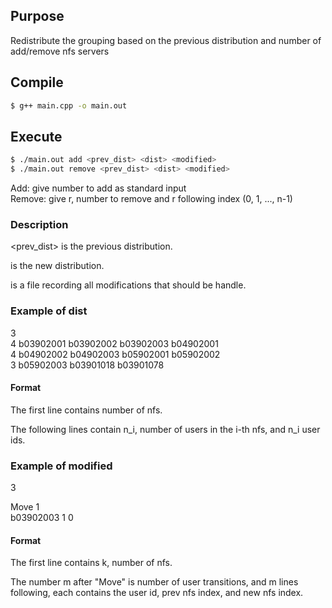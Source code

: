 ## Purpose

Redistribute the grouping based on the previous distribution and number of add/remove nfs servers

## Compile
```bash
$ g++ main.cpp -o main.out
```

## Execute
```bash
$ ./main.out add <prev_dist> <dist> <modified>
$ ./main.out remove <prev_dist> <dist> <modified>
```
Add: give number to add as standard input<br>
Remove: give r, number to remove and r following index (0, 1, ..., n-1)

### Description
<prev_dist> is the previous distribution.

<dist> is the new distribution.

<modified> is a file recording all modifications that should be handle.

### Example of dist
3<br>
4 b03902001 b03902002 b03902003 b04902001<br>
4 b04902002 b04902003 b05902001 b05902002<br>
3 b05902003 b03901018 b03901078<br>

#### Format
The first line contains number of nfs.

The following lines contain n_i, number of users in the i-th nfs, and n_i user ids.

### Example of modified
3<br>

Move 1<br>
b03902003 1 0<br>

#### Format
The first line contains k, number of nfs.

The number m after "Move" is number of user transitions, and m lines following, each contains the user id, prev nfs index, and new nfs index.

